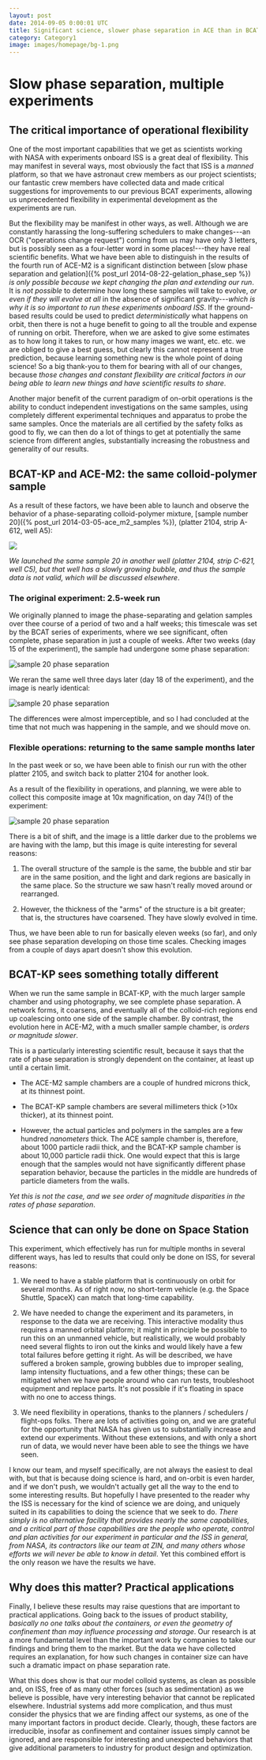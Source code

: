 ```yaml
---
layout: post
date: 2014-09-05 0:00:01 UTC
title: Significant science, slower phase separation in ACE than in BCAT-KP
category: Category1
image: images/homepage/bg-1.png
---
```


# Slow phase separation, multiple experiments

## The critical importance of operational flexibility

One of the most important capabilities that we get as scientists working with NASA with experiments onboard ISS is a great deal of flexibility. This may manifest in several ways, most obviously the fact that ISS is a _manned_ platform, so that we have astronaut crew members as our project scientists; our fantastic crew members have collected data and made critical suggestions for improvements to our previous BCAT experiments, allowing us unprecedented flexibility in experimental development as the experiments are run.

But the flexibility may be manifest in other ways, as well. Although we are constantly harassing the long-suffering schedulers to make changes---an OCR ("operations change request") coming from us may have only 3 letters, but is possibly seen as a four-letter word in some places!---they have real scientific benefits. What we have been able to distinguish in the results of the fourth run of ACE-M2 is a significant distinction between [slow phase separation and gelation]({% post_url 2014-08-22-gelation_phase_sep %}) _is only possible because we kept changing the plan and extending our run_. It is *not possible* to determine how long these samples will take to evolve, _or even if they will evolve at all_ in the absence of significant gravity---_which is why it is so important to run these experiments onboard ISS_. If the ground-based results could be used to predict _deterministically_ what happens on orbit, then there is not a huge benefit to going to all the trouble and expense of running on orbit. Therefore, when we are asked to give some estimates as to how long it takes to run, or how many images we want, etc. etc. we are obliged to give a best guess, but clearly this cannot represent a true prediction, because learning something new is the whole point of doing science! So a big thank-you to them for bearing with all of our changes, because _those changes and constant flexibility are critical factors in our being able to learn new things and have scientific results to share_. 

Another major benefit of the current paradigm of on-orbit operations is the ability to conduct independent investigations on the same samples, using completely different experimental techniques and apparatus to probe the same samples. Once the materials are all certified by the safety folks as good to fly, we can then do a lot of things to get at potentially the same science from different angles, substantially increasing the robustness and generality of our results.

## BCAT-KP and ACE-M2: the same colloid-polymer sample

As a result of these factors, we have been able to launch and observe the behavior of a phase-separating colloid-polymer mixture, [sample number 20]({% post_url 2014-03-05-ace_m2_samples %}), (platter 2104, strip A-612, well A5):

![](/images/ace_m2_sample_tiles/sample20.png)

_We launched the same sample 20 in another well (platter 2104, strip C-621, well C5), but that well has a slowly growing bubble, and thus the sample data is not valid, which will be discussed elsewhere_.

### The original experiment: 2.5-week run

We originally planned to image the phase-separating and gelation samples over thee course of a period of two and a half weeks; this timescale was set by the BCAT series of experiments, where we see significant, often complete, phase separation in just a couple of weeks. After two weeks (day 15 of the experiment), the sample had undergone some phase separation:

![sample 20 phase separation](/images/2014_09_05_slow_phase_sep/p4a5s20_10x_z080_xy0_188.png)

We reran the same well three days later (day 18 of the experiment), and the image is nearly identical:

![sample 20 phase separation](/images/2014_09_05_slow_phase_sep/p4a5s20_10x_z080_xy0_191.png)

The differences were almost imperceptible, and so I had concluded at the time that not much was happening in the sample, and we should move on.

### Flexible operations: returning to the same sample months later

In the past week or so, we have been able to finish our run with the other platter 2105, and switch back to platter 2104 for another look.

As a result of the flexibility in operations, and planning, we were able to collect this composite image at 10x magnification, on day 74(!) of the experiment:

![sample 20 phase separation](/images/2014_09_05_slow_phase_sep/p4a5s20_10x_z080_xy0_247.png)

There is a bit of shift, and the image is a little darker due to the problems we are having with the lamp, but this image is quite interesting for several reasons:

1. The overall structure of the sample is the same, the bubble and stir bar are in the same position, and the light and dark regions are basically in the same place. So the structure we saw hasn't really moved around or rearranged.

2. However, the thickness of the "arms" of the structure is a bit greater; that is, the structures have coarsened. They have slowly evolved in time.

Thus, we have been able to run for basically eleven weeks (so far), and only see phase separation developing on those time scales. Checking images from a couple of days apart doesn't show this evolution.

## BCAT-KP sees something totally different

When we run the same sample in BCAT-KP, with the much larger sample chamber and using photography, we see complete phase separation. A network forms, it coarsens, and eventually all of the colloid-rich regions end up coalescing onto one side of the sample chamber. By contrast, the evolution here in ACE-M2, with a much smaller sample chamber, is _orders or magnitude slower_.

This is a particularly interesting scientific result, because it says that the rate of phase separation is strongly dependent on the container, at least up until a certain limit.

+ The ACE-M2 sample chambers are a couple of hundred microns thick, at its thinnest point.

+ The BCAT-KP sample chambers are several millimeters thick (>10x thicker), at its thinnest point.

+ However, the actual particles and polymers in the samples are a few hundred _nanometers_ thick. The ACE sample chamber is, therefore, about 1000 particle radii thick, and the BCAT-KP sample chamber is about 10,000 particle radii thick. One would expect that this is large enough that the samples would not have significantly different phase separation behavior, because the particles in the middle are hundreds of particle diameters from the walls.

*Yet this is not the case, and we see order of magnitude disparities in the rates of phase separation*.

## Science that can only be done on Space Station

This experiment, which effectively has run for multiple months in several different ways, has led to results that could only be done on ISS, for several reasons:

1. We need to have a stable platform that is continuously on orbit for several months. As of right now, no short-term vehicle (e.g. the Space Shuttle, SpaceX) can match that long-time capability.

2. We have needed to change the experiment and its parameters, in response to the data we are receiving. This interactive modality thus requires a manned orbital platform; it might in principle be possible to run this on an unmanned vehicle, but realistically, we would probably need several flights to iron out the kinks and would likely have a few total failures before getting it right. As will be described, we have suffered a broken sample, growing bubbles due to improper sealing, lamp intensity fluctuations, and a few other things; these can be mitigated when we have people around who can run tests, troubleshoot equipment and replace parts. It's not possible if it's floating in space with no one to access things.

3. We need flexibility in operations, thanks to the planners / schedulers / flight-ops folks. There are lots of activities going on, and we are grateful for the opportunity that NASA has given us to substantially increase and extend our experiments. Without these extensions, and with only a short run of data, we would never have been able to see the things we have seen. 

I know our team, and myself specifically, are not always the easiest to deal with, but that is because doing science is hard, and on-orbit is even harder, and if we don't push, we wouldn't actually get all the way to the end to some interesting results. But hopefully I have presented to the reader why the ISS is necessary for the kind of science we are doing, and uniquely suited in its capabilities to doing the science that we seek to do. _There simply is no alternative facility that provides nearly the same capabilities, and a critical part of those capabilities are the people who operate, control and plan activities for our experiment in particular and the ISS in general, from NASA, its contractors like our team at ZIN, and many others whose efforts we will never be able to know in detail_. Yet this combined effort is the only reason we have the results we have.

## Why does this matter? Practical applications

Finally, I believe these results may raise questions that are important to practical applications. Going back to the issues of product stability, _basically no one talks about the containers, or even the geometry of confinement than may influence processing and storage_. Our research is at a more fundamental level than the important work by companies to take our findings and bring them to the market. But the data we have collected requires an explanation, for how such changes in container size can have such a dramatic impact on phase separation rate. 

What this does show is that our model colloid systems, as clean as possible and, on ISS, free of as many other forces (such as sedimentation) as we believe is possible, have very interesting behavior that cannot be replicated elsewhere. Industrial systems add more complication, and thus must consider the physics that we are finding affect our systems, as one of the many important factors in product decide. Clearly, though, these factors are irreducible, insofar as confinement and container issues simply cannot be ignored, and are responsible for interesting and unexpected behaviors that give additional parameters to industry for product design and optimization.

